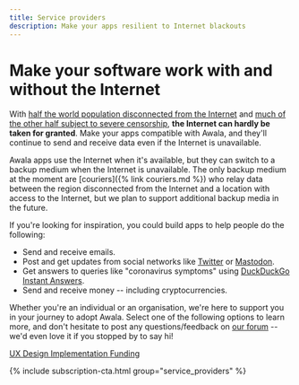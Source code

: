 ```yaml
---
title: Service providers
description: Make your apps resilient to Internet blackouts
---
```


# Make your software work with and without the Internet

With [half the world population disconnected from the Internet](https://www.itu.int/en/ITU-D/Statistics/Pages/stat/default.aspx) and [much of the other half subject to severe censorship](https://www.accessnow.org/keepiton/), **the Internet can hardly be taken for granted**. Make your apps compatible with Awala, and they'll continue to send and receive data even if the Internet is unavailable.

Awala apps use the Internet when it's available, but they can switch to a backup medium when the Internet is unavailable. The only backup medium at the moment are [couriers]({% link couriers.md %}) who relay data between the region disconnected from the Internet and a location with access to the Internet, but we plan to support additional backup media in the future.

If you're looking for inspiration, you could build apps to help people do the following:

- Send and receive emails.
- Post and get updates from social networks like [Twitter](https://twitter.com/AwalaNetwork/status/1089211336171679745) or [Mastodon](https://github.com/tootsuite/mastodon/issues/10267).
- Get answers to queries like "coronavirus symptoms" using [DuckDuckGo Instant Answers](https://help.duckduckgo.com/duckduckgo-help-pages/features/instant-answers-and-other-features/).
- Send and receive money -- including cryptocurrencies.

Whether you're an individual or an organisation, we're here to support you in your journey to adopt Awala. Select one of the following options to learn more, and don't hesitate to post any questions/feedback on [our forum](https://community.awala.network/) -- we'd even love it if you stopped by to say hi!

<div class="buttons is-centered">
  <a class="button is-link" href="{% link service-providers/ux.md %}">
    <i class="fas fa-object-group"></i>
    UX Design
  </a>
  <a class="button is-link" href="{% link service-providers/implementation/index.md %}">
    <i class="fas fa-code"></i>
    Implementation
  </a>
  <a class="button is-link" href="{% link service-providers/funding.md %}">
    <i class="fas fa-dollar-sign"></i>
    Funding
  </a>
</div>

{% include subscription-cta.html group="service_providers" %}
